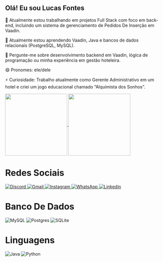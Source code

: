 ## Olá! Eu sou Lucas Fontes

🔭 Atualmente estou trabalhando em projetos Full Stack com foco em back-end, incluindo um sistema de gerenciamento de Pedidos De Inserção em Vaadin.

🌱 Atualmente estou aprendendo Vaadin, Java e bancos de dados relacionais (PostgreSQL, MySQL).

💬 Pergunte-me sobre desenvolvimento backend em Vaadin, lógica de programação ou minha experiência em gestão hoteleira.

😄 Pronomes: ele/dele

⚡ Curiosidade: Trabalho atualmente como Gerente Administrativo em um hotel e criei um jogo educacional chamado “Alquimista dos Sonhos”.

<a href="https://github.com/anuraghazra/github-readme-stats">
  <img height=200 align="center" src="https://github-readme-stats.vercel.app/api?username=LucasFontesB&theme=tokyonight" />
</a>
<a href="https://github.com/anuraghazra/convoychat">
  <img height=200 align="center" src="https://github-readme-stats.vercel.app/api/top-langs?username=LucasFontesB&theme=tokyonight&layout=compact&langs_count=8&card_width=320" />
</a>

<div>
  <h1>Redes Sociais</h1>

  <a href="https://discord.com/users/MadaraMuiLoco" target="_blank">
    <img src="https://img.shields.io/badge/Discord-%235865F2.svg?style=for-the-badge&logo=discord&logoColor=white" alt="Discord">
  </a>
  <a href="mailto:lfontesbritto@gmail.com" target="_blank">
    <img src="https://img.shields.io/badge/Gmail-D14836?style=for-the-badge&logo=gmail&logoColor=white" alt="Gmail">
  </a>
  <a href="https://www.instagram.com/luskinha_42/" target="_blank">
    <img src="https://img.shields.io/badge/Instagram-%23E4405F.svg?style=for-the-badge&logo=Instagram&logoColor=white" alt="Instagram">
  </a>
  <a href="https://wa.me/5582981635585" target="_blank">
    <img src="https://img.shields.io/badge/WhatsApp-25D366?style=for-the-badge&logo=whatsapp&logoColor=white" alt="WhatsApp">
  </a>
  <a href="https://www.linkedin.com/in/lucas-fontes-britto" target="_blank">
    <img src="https://img.shields.io/badge/linkedin-%230077B5.svg?style=for-the-badge&logo=linkedin&logoColor=white" alt="Linkedin">
  </a>
</div>

<div>
  <h1>Banco De Dados</h1>
  
  ![MySQL](https://img.shields.io/badge/mysql-4479A1.svg?style=for-the-badge&logo=mysql&logoColor=white)
  ![Postgres](https://img.shields.io/badge/postgres-%23316192.svg?style=for-the-badge&logo=postgresql&logoColor=white)
  ![SQLite](https://img.shields.io/badge/sqlite-%2307405e.svg?style=for-the-badge&logo=sqlite&logoColor=white)
</div>

<div>
  <h1>Linguagens</h1>

  ![Java](https://img.shields.io/badge/java-%23ED8B00.svg?style=for-the-badge&logo=openjdk&logoColor=white)
  ![Python](https://img.shields.io/badge/python-3670A0?style=for-the-badge&logo=python&logoColor=ffdd54)
</div>









